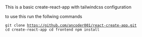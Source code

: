 This is a basic create-react-app with tailwindcss configuration

to use this run the follwing commands

<code>git clone https://github.com/ancoder001/react-create-app.git
cd create-react-app
cd frontend
npm install</code>

